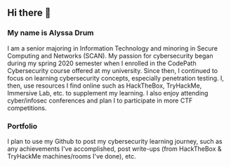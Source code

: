 ## Hi there 👋

### My name is Alyssa Drum 
I am a senior majoring in Information Technology and minoring in Secure Computing and Networks (SCAN). My passion for cybersecurity began during my spring 2020 semester when I enrolled in the CodePath Cybersecurity course offered at my university. Since then, I continued to focus on learning cybersecurity concepts, especially penetration testing. I, then, use resources I find online such as HackTheBox, TryHackMe, Immersive Lab, etc. to supplement my learning. I also enjoy attending cyber/infosec conferences and plan I to participate in more CTF competitions.  

### Portfolio
I plan to use my Github to post my cybersecurity learning journey, such as any achievements I've accomplished, post write-ups (from HackTheBox & TryHackMe machines/rooms I've done), etc. 
